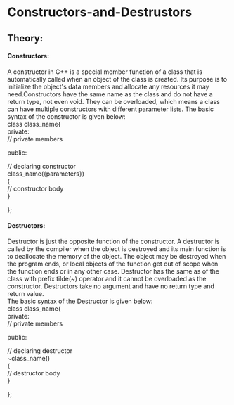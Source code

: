 # Constructors-and-Destrustors
## Theory:
#### Constructors:
A constructor in C++ is a special member function of a class that is automatically called when an object of the class is created. Its purpose is to initialize the object's data members and allocate any resources it may need.Constructors have the same name as the class and do not have a return type, not even void. They can be overloaded, which means a class can have multiple constructors with different parameter lists.
The basic syntax of the constructor is given below:<br>
class class_name{<br>
  private: <br>
  // private members <br>
  
  public: <br>
  
  // declaring constructor<br>
  class_name({parameters})<br>
  {<br>
    // constructor body <br>
  }<br>
  
};<br>
#### Destructors:
Destructor is just the opposite function of the constructor. A destructor is called by the compiler when the object is destroyed and its main function is to deallocate the memory of the object. The object may be destroyed when the program ends, or local objects of the function get out of scope when the function ends or in any other case.
Destructor has the same as of the class with prefix tilde(~) operator and it cannot be overloaded as the constructor.
Destructors take no argument and have no return type and return value.<br>
The basic syntax of the Destructor is given below:<br>
class class_name{<br>
  private: <br>
  // private members <br>
  
  public: <br>
  
  // declaring destructor<br>
  ~class_name()<br>
  {<br>
    // destructor body <br>
  }<br>
  
};


